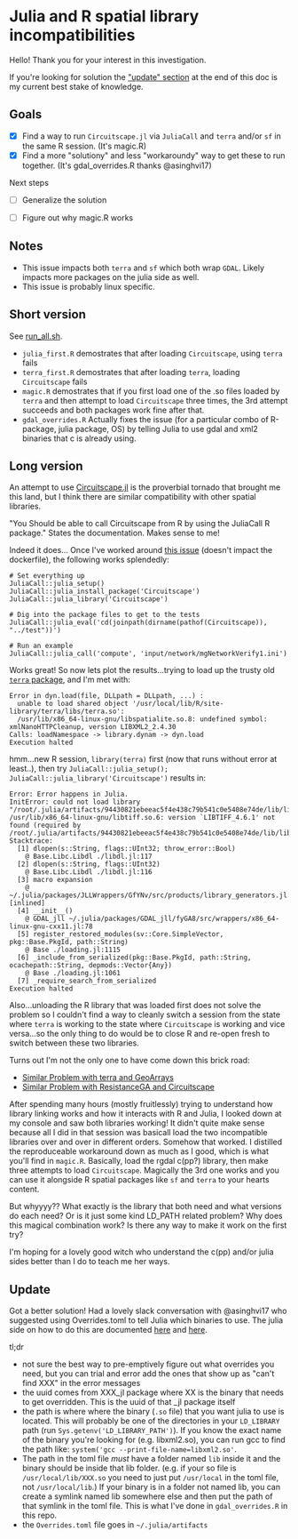 # Julia and R spatial library incompatibilities

Hello! Thank you for your interest in this investigation. 

If you're looking for solution the ["update" section](#update) at the end of this doc is my current best stake of knowledge.

## Goals


- [x] Find a way to run `Circuitscape.jl` via `JuliaCall` and `terra` and/or `sf` in the same R session. (It's magic.R)
- [x] Find a more "solutiony" and less "workaroundy" way to get these to run together. (It's gdal_overrides.R thanks @asinghvi17)

Next steps

- [ ] Generalize the solution 
- [ ] Figure out why magic.R works



## Notes

- This issue impacts both `terra` and `sf` which both wrap `GDAL`. Likely impacts more packages on the julia side as well.
- This issue is probably linux specific.

## Short version

See [run_all.sh](.run_all.sh).

- `julia_first.R` demostrates that after loading `Circuitscape`, using `terra` fails
- `terra_first.R` demostrates that after loading `terra`, loading `Circuitscape` fails
- `magic.R` demostrates that if you first load one of the .so files loaded by `terra` and then attempt to load `Circuitscape` three times, the 3rd attempt succeeds and both packages work fine after that.
- `gdal_overrides.R` Actually fixes the issue (for a particular combo of R-package, julia package, OS) by telling Julia to use gdal and xml2 binaries that c is already using. 


## Long version

An attempt to use [Circuitscape.jl](https://github.com/Circuitscape/Circuitscape.jl) is the proverbial tornado that brought me this land, but I think there are similar compatibility with other spatial libraries.

"You Should be able to call Circuitscape from R by using the JuliaCall R package." States the documentation. Makes sense to me!

Indeed it does... Once I've worked around [this issue](https://github.com/JuliaInterop/JuliaCall/issues/238) (doesn't impact the dockerfile), the following works splendedly:
```{r}
# Set everything up
JuliaCall::julia_setup()
JuliaCall::julia_install_package('Circuitscape')
JuliaCall::julia_library('Circuitscape')

# Dig into the package files to get to the tests
JuliaCall::julia_eval('cd(joinpath(dirname(pathof(Circuitscape)), "../test"))')

# Run an example
JuliaCall::julia_call('compute', 'input/network/mgNetworkVerify1.ini')
```

Works great! So now lets plot the results...trying to load up the trusty old [`terra` package](https://rspatial.github.io/terra/reference/terra-package.html), and I'm met with:

```
Error in dyn.load(file, DLLpath = DLLpath, ...) : 
  unable to load shared object '/usr/local/lib/R/site-library/terra/libs/terra.so':
  /usr/lib/x86_64-linux-gnu/libspatialite.so.8: undefined symbol: xmlNanoHTTPCleanup, version LIBXML2_2.4.30
Calls: loadNamespace -> library.dynam -> dyn.load
Execution halted
```

hmm...new R session, `library(terra)` first (now that runs without error at least..), then try `JuliaCall::julia_setup(); JuliaCall::julia_library('Circuitscape')` results in:

```
Error: Error happens in Julia.
InitError: could not load library "/root/.julia/artifacts/94430821ebeeac5f4e438c79b541c0e5408e74de/lib/libgdal.so"
/usr/lib/x86_64-linux-gnu/libtiff.so.6: version `LIBTIFF_4.6.1' not found (required by /root/.julia/artifacts/94430821ebeeac5f4e438c79b541c0e5408e74de/lib/libgdal.so)
Stacktrace:
  [1] dlopen(s::String, flags::UInt32; throw_error::Bool)
    @ Base.Libc.Libdl ./libdl.jl:117
  [2] dlopen(s::String, flags::UInt32)
    @ Base.Libc.Libdl ./libdl.jl:116
  [3] macro expansion
    @ ~/.julia/packages/JLLWrappers/GfYNv/src/products/library_generators.jl:63 [inlined]
  [4] __init__()
    @ GDAL_jll ~/.julia/packages/GDAL_jll/fyGA8/src/wrappers/x86_64-linux-gnu-cxx11.jl:78
  [5] register_restored_modules(sv::Core.SimpleVector, pkg::Base.PkgId, path::String)
    @ Base ./loading.jl:1115
  [6] _include_from_serialized(pkg::Base.PkgId, path::String, ocachepath::String, depmods::Vector{Any})
    @ Base ./loading.jl:1061
  [7] _require_search_from_serialized
Execution halted
```

Also...unloading the R library that was loaded first does not solve the problem so I couldn't find a way to cleanly switch a session from the state where `terra` is working to the state where `Circuitscape` is working and vice versa...so the only thing to do would be to close R and re-open fresh to switch between these two libraries.

Turns out I'm not the only one to have come down this brick road:
- [Similar Problem with terra and GeoArrays](https://stackoverflow.com/questions/78865514/)
- [Similar Problem with ResistanceGA and Circuitscape](https://discourse.julialang.org/t/julia-can-not-find-libtiff-r-4-4-0-julia-1-9-3-when-running-resistancega-in-r/124291)

After spending many hours (mostly fruitlessly) trying to understand how library linking works and how it interacts with R and Julia, I looked down at my console and saw both libraries working! It didn't quite make sense because all I did in that session was basicall load the two incompatible libraries over and over in different orders. Somehow that worked. I distilled the reproduceable workaround down as much as I good, which is what you'll find in `magic.R`. Basically, load the rgdal c(pp?) library, then make three attempts to load `Circuitscape`. Magically the 3rd one works and you can use it alongside R spatial packages like `sf` and `terra` to your hearts content.

But whyyyy?? What exactly is the library that both need and what versions do each need? Or is it just some kind LD_PATH related problem? Why does this magical combination work? Is there any way to make it work on the first try?

I'm hoping for a lovely good witch who understand the c(pp) and/or julia sides better than I do to teach me her ways.

## Update

Got a better solution! Had a lovely slack conversation with @asinghvi17 who suggested using Overrides.toml to tell Julia which binaries to use. The julia side on how to do this are documented [here](https://docs.binarybuilder.org/stable/jll/#Non-dev'ed-JLL-packages) and [here](https://pkgdocs.julialang.org/v1/artifacts/). 

tl;dr
- not sure the best way to pre-emptively figure out what overrides you need, but you can trial and error add the ones that show up as "can't find XXX" in the error messages
- the uuid comes from XXX_jl package where XX is the binary that needs to get overridden. This is the uuid of that _jl package itself
- the path is where where the binary (`.so` file) that you want julia to use is located. This will probably be one of the directories in your `LD_LIBRARY` path (run `Sys.getenv('LD_LIBRARY_PATH')`). If you know the exact name of the binary you're looking for (e.g. libxml2.so), you can run gcc to find the path like: `system('gcc --print-file-name=libxml2.so'`.
- The path in the toml file *must* have a folder named `lib` inside it and the binary should be inside that lib folder. (e.g. if your so file is `/usr/local/lib/XXX.so` you need to just put `/usr/local` in the toml file, not `/usr/local/lib`.) If your binary is in a folder not named lib, you can create a symlink named lib somewhere else and then put the path of that symlink in the toml file. This is what I've done in `gdal_overrides.R` in this repo.
- the `Overrides.toml` file goes in `~/.julia/artifacts`
